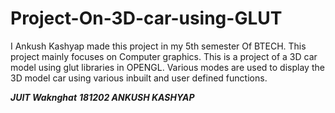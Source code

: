 # Project-On-3D-car-using-GLUT
I Ankush Kashyap made this project in my 5th semester Of BTECH. This project mainly focuses on Computer graphics. This is a project of a 3D car model using glut libraries in OPENGL. Various modes are used to display the 3D model car using various inbuilt and user defined functions.

*****JUIT Waknghat*****
*****181202 ANKUSH KASHYAP*****

